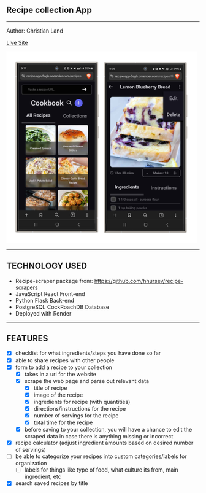 ## Recipe collection App
-----------------------
Author: Christian Land

[Live Site](https://www.recipes.christianland.dev/)

<img src="./recipe-phone-mockups.png" height="500" />

-----------------------
TECHNOLOGY USED
----------------------
- Recipe-scraper package from: https://github.com/hhursev/recipe-scrapers
- JavaScript React Front-end
- Python Flask Back-end
- PostgreSQL CockRoachDB Database
- Deployed with Render
-----------------------
FEATURES
-----------------------
- [x] checklist for what ingredients/steps you have done so far
- [x] able to share recipes with other people 
- [x] form to add a recipe to your collection
    - [x] takes in a url for the website
    - [x] scrape the web page and parse out relevant data
        - [x] title of recipe
        - [x] image of the recipe
        - [x] ingredients for recipe (with quantities)
        - [x] directions/instructions for the recipe
        - [x] number of servings for the recipe
        - [x] total time for the recipe
    - [x] before saving to your collection, you will have a chance to edit the scraped data in case there is anything missing or incorrect
- [x] recipe calculator (adjust ingredient amounts based on desired number of servings)
- [ ] be able to categorize your recipes into custom categories/labels for organization
    - [ ] labels for things like type of food, what culture its from, main ingredient, etc
- [x] search saved recipes by title
